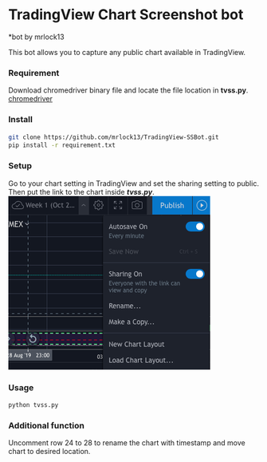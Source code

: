 # TradingView Chart Screenshot bot
*bot by mrlock13

This bot allows you to capture any public chart available in TradingView.

### Requirement
Download chromedriver binary file and locate the file location in **tvss.py**.<br />
[chromedriver](https://chromedriver.chromium.org)

### Install
```bash
git clone https://github.com/mrlock13/TradingView-SSBot.git
pip install -r requirement.txt
```

### Setup
Go to your chart setting in TradingView and set the sharing setting to public.<br />Then put the link to the chart inside ***tvss.py***.
![setting](setting.png)

### Usage
```bash
python tvss.py
```

### Additional function
Uncomment row 24 to 28 to rename the chart with timestamp and move chart to desired location.
